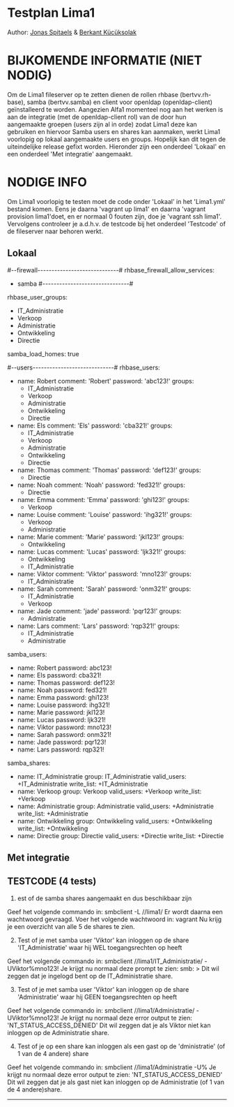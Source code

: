 # Testplan Lima1

Author: [Jonas Spitaels](https://github.com/JonasSpitaels) & [Berkant Kücüksolak](https://github.com/BerkantKs)





# BIJKOMENDE INFORMATIE (NIET NODIG)

Om de Lima1 fileserver op te zetten dienen de rollen rhbase (bertvv.rh-base), samba (bertvv.samba) en client voor openldap (openldap-client) geïnstalleerd te worden. Aangezien Alfa1 momenteel nog aan het werken is aan de integratie (met de openldap-client rol) van de door hun aangemaakte groepen (users zijn al in orde) zodat Lima1 deze kan gebruiken en hiervoor Samba users en shares kan aanmaken, werkt Lima1 voorlopig op lokaal aangemaakte users en groups. Hopelijk kan dit tegen de uiteindelijke release gefixt worden. Hieronder zijn een onderdeel 'Lokaal' en een onderdeel 'Met integratie' aangemaakt. 




# NODIGE INFO

Om Lima1 voorlopig te testen moet de code onder 'Lokaal' in het 'Lima1.yml' bestand komen. Eens je daarna 'vagrant up lima1' en daarna 'vagrant provision lima1'doet, en er normaal 0 fouten zijn, doe je 'vagrant ssh lima1'. Vervolgens controleer je a.d.h.v. de testcode bij het onderdeel 'Testcode' of de fileserver naar behoren werkt.




## Lokaal




#--firewall-----------------------------#
rhbase_firewall_allow_services:
  - samba
#-------------------------------#

rhbase_user_groups:
  - IT_Administratie
  - Verkoop
  - Administratie
  - Ontwikkeling
  - Directie 

samba_load_homes: true

#--users-----------------------------#
rhbase_users: 
  - name: Robert
    comment: 'Robert'
    password: 'abc123!'
    groups: 
      - IT_Administratie
      - Verkoop
      - Administratie
      - Ontwikkeling
      - Directie
  - name: Els
    comment: 'Els'
    password: 'cba321!'
    groups: 
      - IT_Administratie
      - Verkoop
      - Administratie
      - Ontwikkeling
      - Directie
  - name: Thomas
    comment: 'Thomas'
    password: 'def123!'
    groups: 
      - Directie
  - name: Noah
    comment: 'Noah'
    password: 'fed321!'
    groups: 
      - Directie
  - name: Emma
    comment: 'Emma'
    password: 'ghi123!'
    groups: 
      - Verkoop
  - name: Louise
    comment: 'Louise'
    password: 'ihg321!'
    groups: 
      - Verkoop
      - Administratie
  - name: Marie
    comment: 'Marie'
    password: 'jkl123!'
    groups: 
      - Ontwikkeling
  - name: Lucas
    comment: 'Lucas'
    password: 'ljk321!'
    groups: 
      - Ontwikkeling
      - IT_Administratie
  - name: Viktor
    comment: 'Viktor'
    password: 'mno123!'
    groups: 
      - IT_Administratie
  - name: Sarah
    comment: 'Sarah'
    password: 'onm321!'
    groups: 
      - IT_Administratie
      - Verkoop
  - name: Jade
    comment: 'jade'
    password: 'pqr123!'
    groups: 
      - Administratie
  - name: Lars
    comment: 'Lars'
    password: 'rqp321!'
    groups: 
      - IT_Administratie
      - Administratie
     


samba_users:
  - name: Robert
    password: abc123!
  - name: Els
    password: cba321!
  - name: Thomas
    password: def123!
  - name: Noah
    password: fed321!
  - name: Emma
    password: ghi123!
  - name: Louise
    password: ihg321!
  - name: Marie
    password: jkl123!
  - name: Lucas
    password: ljk321!
  - name: Viktor
    password: mno123!
  - name: Sarah
    password: onm321!
  - name: Jade
    password: pqr123!
  - name: Lars
    password: rqp321!

samba_shares:
  - name: IT_Administratie
    group: IT_Administratie
    valid_users: +IT_Administratie
    write_list: +IT_Administratie
  - name: Verkoop
    group: Verkoop
    valid_users: +Verkoop
    write_list: +Verkoop
  - name: Administratie
    group: Administratie
    valid_users: +Administratie
    write_list: +Administratie
  - name: Ontwikkeling
    group: Ontwikkeling
    valid_users: +Ontwikkeling
    write_list: +Ontwikkeling
  - name: Directie
    group: Directie
    valid_users: +Directie
    write_list: +Directie





## Met integratie



## TESTCODE (4 tests)

1. est of de samba shares aangemaakt en dus beschikbaar zijn

Geef het volgende commando in: smbclient -L //lima1/
Er wordt daarna een wachtwoord gevraagd. Voer het volgende wachtwoord in: vagrant
Nu krijg je een overzicht van alle 5 de shares te zien.


2.  Test of je met samba user 'Viktor' kan inloggen op de share 'IT_Administratie' waar hij WEL toegangsrechten op heeft

Geef het volgende commando in: smbclient //lima1/IT_Administratie/ -UViktor%mno123!
Je krijgt nu normaal deze prompt te zien: smb: \>
Dit wil zeggen dat je ingelogd bent op de IT_Administratie share.


3. Test of je met samba user 'Viktor' kan inloggen op de share 'Administratie' waar hij GEEN toegangsrechten op heeft

Geef het volgende commando in: smbclient //lima1/Administratie/ -UViktor%mno123!
Je krijgt nu normaal deze error output te zien: 'NT_STATUS_ACCESS_DENIED'
Dit wil zeggen dat je als Viktor niet kan inloggen op de Administratie share.


4.  Test of je op een share kan inloggen als een gast op de 'dministratie' (of 1 van de 4 andere) share

Geef het volgende commando in: smbclient //lima1/Administratie -U%
Je krijgt nu normaal deze error output te zien: 'NT_STATUS_ACCESS_DENIED'
Dit wil zeggen dat je als gast niet kan inloggen op de Administratie (of 1 van de 4 andere)share.

---